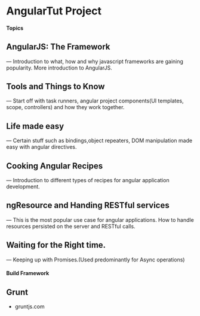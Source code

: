 # AngularTut Project

#### Topics #####

## AngularJS: The Framework
— Introduction to what, how and why javascript frameworks are gaining popularity. More introduction to AngularJS.

## Tools and Things to Know
— Start off with task runners, angular project components(UI templates, scope, controllers) and how they work together. 

## Life made easy
— Certain stuff such as bindings,object repeaters, DOM manipulation made easy with angular directives.

## Cooking Angular Recipes
— Introduction to different types of recipes for angular application development. 

## ngResource and Handing RESTful services
— This is the most popular use case for angular applications. How to handle resources persisted on the server and RESTful calls.

## Waiting for the Right time.
— Keeping up with Promises.(Used predominantly for Async operations)

#### Build Framework ####

## Grunt ##
- gruntjs.com
